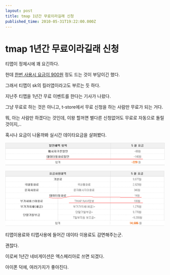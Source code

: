 ```yaml
---
layout: post
title: tmap 1년간 무료이라길래 신청
published_time: 2010-05-31T19:22:00.000Z
---
```


# tmap 1년간 무료이라길래 신청


티맵이 정체시에 꽤 요긴하다.

헌데 [한번 사용시 요금이 900원](../10400285.html) 정도 드는 것이 부담이긴 했다.

그래서 티맵이 sk의 킬러앱이라고도 부르는 듯 하다.

지난주 티맵을 1년간 무료 이벤트를 한다는 기사가 나왔다.

그냥 무료로 하는 것은 아니고, t-store에서 무료 신청을 하는 사람만 무료가 되는 거다.

뭐, 아는 사람만 하겠다는 것인데, 이왕 할꺼면 별다른 신청없어도 무료로 자동으로 돌릴 것이지,..

혹시나 요금이 나올까봐 실시간 데이타요금을 살펴봤다.

![](../pds/201005/26/80/a0109780_4bfc741c34fed.png)

![](../pds/201005/26/80/a0109780_4bfc741be3e3c.png)

티맵이용료와 티맵사용에 들어간 데이타 이용료도 감면해주는군.

괜찮다.

이로써 1년간 네비게이션은 엑스페리아로 쓰면 되겠다.

아이폰 덕에, 여러가지가 좋아진다.

